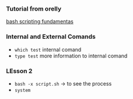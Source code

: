 ### Tutorial from orelly
[bash scripting fundamentas](https://learning.oreilly.com/videos/bash-scripting-fundamentals/9780134541730/9780134541730-BSHF_01_03/)


### Internal and External Comands
- `which test` internal comand
- `type test` more information to internal comand

### LEsson 2
- `bash -x script.sh` -> to see the process
- `system`